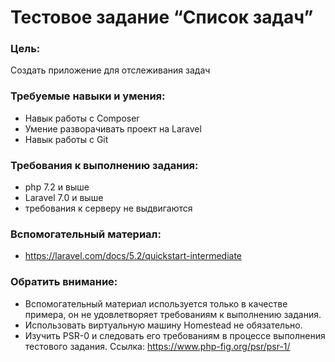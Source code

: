 # Тестовое задание “Список задач”

### Цель:
Создать приложение для отслеживания задач 

### Требуемые навыки и умения:
- Навык работы с Composer
- Умение разворачивать проект на Laravel
- Навык работы с Git

### Требования к выполнению задания:
- php 7.2 и выше
- Laravel 7.0 и выше
- требования к серверу не выдвигаются

### Вспомогательный материал:
- https://laravel.com/docs/5.2/quickstart-intermediate

### Обратить внимание:
- Вспомогательный материал используется только в качестве примера, он не удовлетворяет требованиям к выполнению задания.
- Использовать виртуальную машину Homestead не обязательно.
- Изучить PSR-0 и следовать его требованиям в процессе выполнения тестового задания. Ссылка: https://www.php-fig.org/psr/psr-1/
